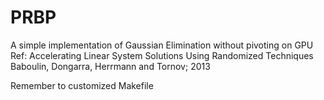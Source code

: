 PRBP
====

A simple implementation of Gaussian Elimination without pivoting on GPU
Ref: Accelerating Linear System Solutions Using Randomized Techniques
	 Baboulin, Dongarra, Herrmann and Tornov; 2013


Remember to customized Makefile
